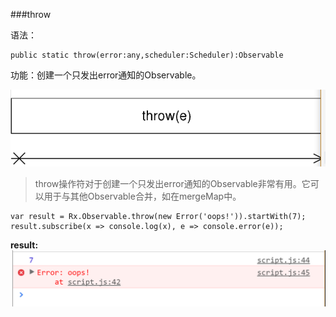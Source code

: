 ###throw

语法：
                
```
public static throw(error:any,scheduler:Scheduler):Observable
```

功能：创建一个只发出error通知的Observable。

![](/assets/throw.png)


>throw操作符对于创建一个只发出error通知的Observable非常有用。它可以用于与其他Observable合并，如在mergeMap中。

```
var result = Rx.Observable.throw(new Error('oops!')).startWith(7);
result.subscribe(x => console.log(x), e => console.error(e));
```
**result:**
![](/assets/throw-result.png)
